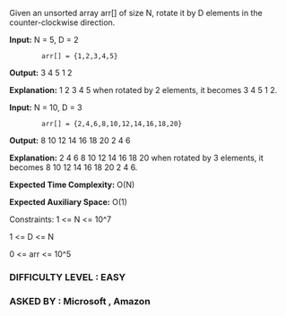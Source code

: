 Given an unsorted array arr[] of size N, rotate it by D elements in the counter-clockwise direction. 

**Input:**  N = 5, D = 2  

            arr[] = {1,2,3,4,5}

**Output:** 3 4 5 1 2

**Explanation:** 1 2 3 4 5  when rotated by 2 elements, it becomes 3 4 5 1 2.

**Input:**  N = 10, D = 3

            arr[] = {2,4,6,8,10,12,14,16,18,20}

**Output:** 8 10 12 14 16 18 20 2 4 6

**Explanation:** 2 4 6 8 10 12 14 16 18 20 when rotated by 3 elements, it becomes 8 10 12 14 16 18 20 2 4 6.

**Expected Time Complexity:** O(N)

**Expected Auxiliary Space:** O(1)

Constraints:
1 <= N <= 10^7

1 <= D <= N

0 <= arr <= 10^5

### DIFFICULTY LEVEL : EASY
### ASKED BY : Microsoft , Amazon
